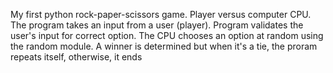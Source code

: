 My first python rock-paper-scissors game.
Player versus computer CPU.
The program takes an input from a user (player).
Program validates the user's input for correct option.
The CPU chooses an option at random using the random module.
A winner is determined but when it's a tie, the proram repeats itself, otherwise, it ends